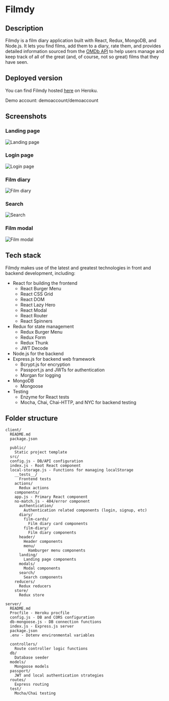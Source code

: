 # Filmdy

## Description

Filmdy is a film diary application built with React, Redux, MongoDB, and Node.js. It lets you find films, add them to a diary, rate them, and provides detailed information sourced from the [OMDb API](http://www.omdbapi.com/) to help users manage and keep track of all of the great (and, of course, not so great) films that they have seen.

## Deployed version

You can find Filmdy hosted [here](https://filmdy-client.herokuapp.com/) on Heroku.

Demo account: demoaccount/demoaccount

## Screenshots

### Landing page

![Landing page](https://i.imgur.com/3LXrko6.jpg)

### Login page

![Login page](https://i.imgur.com/MVW6pTz.png)

### Film diary

![Film diary](https://i.imgur.com/6W26mDV.jpg)

### Search

![Search](https://i.imgur.com/pom5ygO.jpg)

### Film modal

![Film modal](https://i.imgur.com/QrW8qiG.png)

## Tech stack

Filmdy makes use of the latest and greatest technologies in front and backend development, including:

- React for building the frontend
  - React Burger Menu
  - React CSS Grid
  - React DOM
  - React Lazy Hero
  - React Modal
  - React Router
  - React Spinners
- Redux for state management
  - Redux Burger Menu
  - Redux Form
  - Redux Thunk
  - JWT Decode
- Node.js for the backend
- Express.js for backend web framework
  - Bcrypt.js for encryption
  - Passport.js and JWTs for authentication
  - Morgan for logging
- MongoDB
  - Mongoose
- Testing
  - Enzyme for React tests
  - Mocha, Chai, Chai-HTTP, and NYC for backend testing

## Folder structure

```
client/
  README.md
  package.json

  public/
    Static project template
  src/
  config.js - DB/API configuration
  index.js - Root React component
  local-storage.js - Functions for managing localStorage
    __tests__/
      Frontend tests
    actions/
      Redux actions
    components/
    app.js - Primary React component
    no-match.js - 404/error component
      authentication/
        Authentication related components (login, signup, etc)
      diary/
        film-cards/
          Film diary card components
        film-diary/
          Film diary components
      header/
        Header components
        menu/
          Hamburger menu components
      landing/
        Landing page components
      modals/
        Modal components
      search/
        Search components
    reducers/
      Redux reducers
    store/
      Redux store

server/
  README.md
  Procfile - Heroku procfile
  config.js - DB and CORS configuration
  db-mongoose.js - DB connection functions
  index.js - Express.js server
  package.json
  .env - Dotenv environmental variables

  controllers/
    Route controller logic functions
  db/
    Database seeder
  models/
    Mongoose models
  passport/
    JWT and local authentication strategies
  routes/
    Express routing
  test/
    Mocha/Chai testing
```
